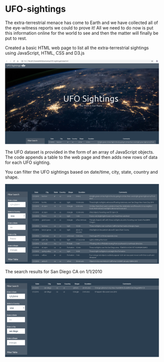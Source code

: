 # UFO-sightings

The extra-terrestrial menace has come to Earth and we have collected all of the eye-witness reports we could to prove it! 
All we need to do now is put this information online for the world to see and then the matter will finally be put to rest.


Created a basic HTML web page to list all the extra-terrestrial sightings using  JavaScript, HTML, CSS and D3.js

![landing-page.png](landing-page.png)

The UFO dataset is provided in the form of an array of JavaScript objects. The code appends a table to the web page and then adds new rows of data for each UFO sighting.

You can filter the UFO sightings  based on date/time, city, state, country and shape.

![search-criteria.png](search-criteria.png)

The search results for San Diego CA on 1/1/2010

![search-results.png](search-results.png)


